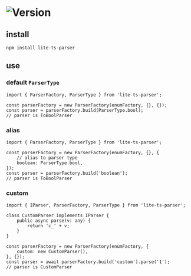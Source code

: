 # ![Version](https://img.shields.io/badge/version-1.3.2-green.svg)

## install

```
npm install lite-ts-parser
```

## use

### default `ParserType`

```
import { ParserFactory, ParserType } from 'lite-ts-parser';

const parserFactory = new ParserFactory(enumFactory, {}, {});
const parser = parserFactory.build(ParserType.bool);
// parser is ToBoolParser
```

### alias

```
import { ParserFactory, ParserType } from 'lite-ts-parser';

const parserFactory = new ParserFactory(enumFactory, {}, {
    // alias to parser type
    boolean: ParserType.bool,
});
const parser = parserFactory.build('boolean');
// parser is ToBoolParser
```

### custom

```
import { IParser, ParserFactory, ParserType } from 'lite-ts-parser';

class CustomParser implements IParser {
    public async parse(v: any) {
        return 'c_' + v;
    }
}

const parserFactory = new ParserFactory(enumFactory, {
    custom: new CustomParser(),
}, {});
const parser = await parserFactory.build('custom').parse('1');
// parser is CustomParser
```